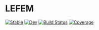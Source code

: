 # LEFEM

[![Stable](https://img.shields.io/badge/docs-stable-blue.svg)](https://HetaoZ.github.io/LEFEM.jl/stable)
[![Dev](https://img.shields.io/badge/docs-dev-blue.svg)](https://HetaoZ.github.io/LEFEM.jl/dev)
[![Build Status](https://github.com/HetaoZ/LEFEM.jl/workflows/CI/badge.svg)](https://github.com/HetaoZ/LEFEM.jl/actions)
[![Coverage](https://codecov.io/gh/HetaoZ/LEFEM.jl/branch/master/graph/badge.svg)](https://codecov.io/gh/HetaoZ/LEFEM.jl)
